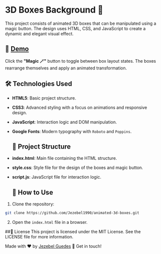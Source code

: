 # 3D Boxes Background 🌌

This project consists of animated 3D boxes that can be manipulated using a magic button. The design uses HTML, CSS, and JavaScript to create a dynamic and elegant visual effect.

## 🚀 [Demo](https://jezebel1990.github.io/animated-3d-boxes/)

Click the **"Magic 🪄"** button to toggle between box layout states. The boxes rearrange themselves and apply an animated transformation.


## 🛠 Technologies Used
- **HTML5**: Basic project structure.
- **CSS3**: Advanced styling with a focus on animations and responsive design.
- **JavaScript**: Interaction logic and DOM manipulation.
- **Google Fonts**: Modern typography with `Roboto` and `Poppins`.

  ## 📂 Project Structure
- **index.html**: Main file containing the HTML structure.
- **style.css**: Style file for the design of the boxes and magic button.
- **script.js**: JavaScript file for interaction logic.

  ## 📜 How to Use

1. Clone the repository:
```bash
git clone https://github.com/Jezebel1990/animated-3d-boxes.git
```

2. Open the `index.html` file in a browser.

##📄 License
This project is licensed under the MIT License. See the LICENSE file for more information.

Made with ♥ by [Jezebel Guedes](https://www.linkedin.com/in/jezebel-guedes/) 👋 Get in touch!
